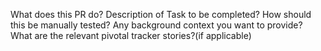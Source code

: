 What does this PR do?
Description of Task to be completed?
How should this be manually tested?
Any background context you want to provide?
What are the relevant pivotal tracker stories?(if applicable)
